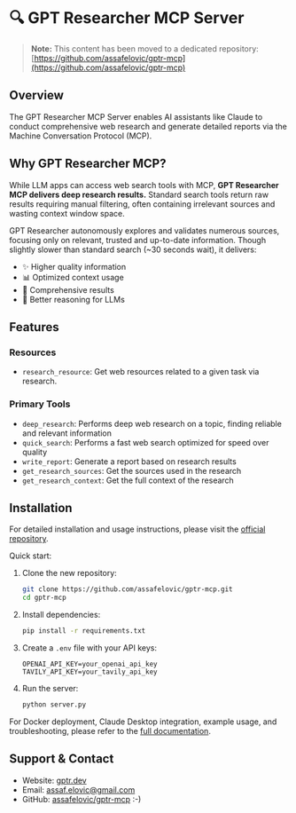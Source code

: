 # 🔍 GPT Researcher MCP Server

> **Note:** This content has been moved to a dedicated repository: [https://github.com/assafelovic/gptr-mcp](https://github.com/assafelovic/gptr-mcp)

## Overview

The GPT Researcher MCP Server enables AI assistants like Claude to conduct comprehensive web research and generate detailed reports via the Machine Conversation Protocol (MCP).

## Why GPT Researcher MCP?

While LLM apps can access web search tools with MCP, **GPT Researcher MCP delivers deep research results.** Standard search tools return raw results requiring manual filtering, often containing irrelevant sources and wasting context window space.

GPT Researcher autonomously explores and validates numerous sources, focusing only on relevant, trusted and up-to-date information. Though slightly slower than standard search (~30 seconds wait), it delivers:

* ✨ Higher quality information
* 📊 Optimized context usage
* 🔎 Comprehensive results
* 🧠 Better reasoning for LLMs

## Features

### Resources
* `research_resource`: Get web resources related to a given task via research.

### Primary Tools
* `deep_research`: Performs deep web research on a topic, finding reliable and relevant information
* `quick_search`: Performs a fast web search optimized for speed over quality 
* `write_report`: Generate a report based on research results
* `get_research_sources`: Get the sources used in the research
* `get_research_context`: Get the full context of the research

## Installation

For detailed installation and usage instructions, please visit the [official repository](https://github.com/assafelovic/gptr-mcp).

Quick start:

1. Clone the new repository:
   ```bash
   git clone https://github.com/assafelovic/gptr-mcp.git
   cd gptr-mcp
   ```

2. Install dependencies:
   ```bash
   pip install -r requirements.txt
   ```

3. Create a `.env` file with your API keys:
   ```
   OPENAI_API_KEY=your_openai_api_key
   TAVILY_API_KEY=your_tavily_api_key
   ```

4. Run the server:
   ```bash
   python server.py
   ```

For Docker deployment, Claude Desktop integration, example usage, and troubleshooting, please refer to the [full documentation](https://github.com/assafelovic/gptr-mcp).

## Support & Contact

* Website: [gptr.dev](https://gptr.dev)
* Email: assaf.elovic@gmail.com
* GitHub: [assafelovic/gptr-mcp](https://github.com/assafelovic/gptr-mcp) :-)
